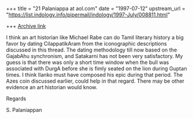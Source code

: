 +++
title = "21 Palaniappa at aol.com"
date = "1997-07-12"
upstream_url = "https://list.indology.info/pipermail/indology/1997-July/008811.html"

+++
[Archive link](https://list.indology.info/pipermail/indology/1997-July/008811.html)

I think an art historian like Michael Rabe can do Tamil literary history a
big favor by dating CilappatikAram from the iconographic descriptions
discussed in this thread. The dating methodology till now based on the
GajabAhu synchronism, and Satakarni has not been very satisfactory. My guess
is that there was only a short time window when the bull was associated with
DurgA  before she is fimly seated on the lion during Guptan times. I think
Ilanko must have composed his epic during that period. The Azes coin
discussed earlier, could help in that regard. There may be other evidence an
art historian would know. 

Regards

S. Palaniappan




